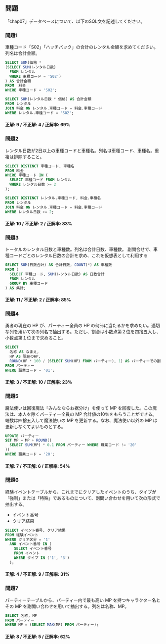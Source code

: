 ## 問題

「chap07」データベースについて、以下のSQL文を記述してください。

### 問題1

車種コード「S02」「ハッチバック」の合計のレンタル金額を求めてください。列名は合計金額。

```sql
SELECT SUM(価格 * 
(SELECT SUM(レンタル日数)
  FROM レンタル
  WHERE 車種コード = 'S02')
) AS 合計金額
FROM  料金
WHERE 車種コード = 'S02';
```

```sql
SELECT SUM(レンタル日数 * 価格) AS 合計金額
FROM レンタル
JOIN 料金 ON レンタル.車種コード = 料金.車種コード
WHERE レンタル.車種コード = 'S02';
```

#### 正解: 9 / 不正解: 4 / 正解率: 69%

### 問題2

レンタル日数が2日以上の車種コードと車種名。列名は車種コード、車種名。重複は排除すること。

```sql
SELECT DISTINCT 車種コード, 車種名
FROM 料金
WHERE 車種コード IN (
  SELECT 車種コード FROM レンタル
  WHERE レンタル日数 >= 2
);
```

```sql
SELECT DISTINCT レンタル.車種コード, 料金.車種名
FROM レンタル
JOIN 料金 ON レンタル.車種コード = 料金.車種コード
WHERE レンタル日数 >= 2;
```

#### 正解: 10 / 不正解: 2 / 正解率: 83%

### 問題3

トータルのレンタル日数と車種数。列名は合計日数、車種数。
副問合せで、車種コードごとのレンタル日数の合計を求め、これを仮想表として利用する

```sql
SELECT SUM(日数合計) AS 合計日数, COUNT(*) AS 車種数
FROM (
  SELECT 車種コード, SUM(レンタル日数) AS 日数合計
  FROM レンタル
  GROUP BY 車種コード
) AS 集計;
```

#### 正解: 11 / 不正解: 2 / 正解率: 85%

### 問題4

勇者の現在の HP が、パーティー全員の HP の何％に当たるかを求めたい。適切な列を用いて次の列名で抽出する。ただし、割合は小数点第２位を四捨五入し、小数点第１位まで求めること。

```sql
SELECT 
  名称 AS なまえ,
  HP AS 現在のHP,
  ROUND(HP * 100 / (SELECT SUM(HP) FROM パーティー), 1) AS パーティーでの割合
FROM パーティー
WHERE 職業コード = '01';
```

#### 正解: 3 / 不正解: 10 / 正解率: 23%

### 問題5

魔法使いは回復魔法「みんなならお裾分け」を使って MP を回復した。この魔法は、本人を除くパーティー全員の MP 合計値の10％をもらうことができる。端数は四捨五入して魔法使いの MP を更新する。なお、魔法使い以外の MP は更新しなくてよいものとする。

```sql
UPDATE パーティー
SET MP = MP + ROUND((
  SELECT SUM(MP) * 0.1 FROM パーティー WHERE 職業コード != '20'
))
WHERE 職業コード = '20';
```

#### 正解: 7 / 不正解: 6 / 正解率: 54%

### 問題6

経験イベントテーブルから、これまでにクリアしたイベントのうち、タイプが「強制」または「特殊」であるものについて、副問い合わせを用いて次の形式で抽出する。
- イベント番号
- クリア結果

```sql
SELECT イベント番号, クリア結果
FROM 経験イベント
WHERE クリア区分 = '1'
  AND イベント番号 IN (
    SELECT イベント番号
    FROM イベント
    WHERE タイプ IN ('1', '3')
  );
```

#### 正解: 4 / 不正解: 9 / 正解率: 31%

### 問題7

パーティーテーブルから、パーティー内で最も高い MP を持つキャラクター名とその MP を副問い合わせを用いて抽出する。列名は名称、MP。

```sql
SELECT 名称, MP
FROM パーティー
WHERE MP = (SELECT MAX(MP) FROM パーティー);
```

#### 正解: 8 / 不正解: 5 / 正解率: 62%